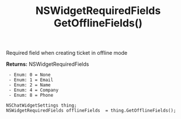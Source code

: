 ﻿---
uid: crmscript_ref_NSChatWidgetSettings_GetOfflineFields
title: NSWidgetRequiredFields GetOfflineFields()
intellisense: NSChatWidgetSettings.GetOfflineFields
keywords: NSChatWidgetSettings, GetOfflineFields
so.topic: reference
---

Required field when creating ticket in offline mode

**Returns:** NSWidgetRequiredFields

     - Enum: 0 = None 
     - Enum: 1 = Email 
     - Enum: 2 = Name 
     - Enum: 4 = Company 
     - Enum: 8 = Phone 

```crmscript
NSChatWidgetSettings thing;
NSWidgetRequiredFields offlineFields  = thing.GetOfflineFields();
```


